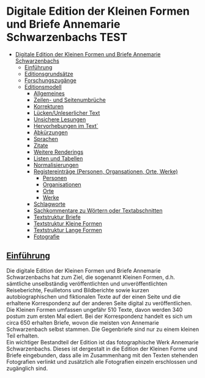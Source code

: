 # Digitale Edition der Kleinen Formen und Briefe Annemarie Schwarzenbachs TEST

- [Digitale Edition der Kleinen Formen und Briefe Annemarie Schwarzenbachs](#digitale-deition-der-kleinen-formen-und-briefe-annemarie-schwarzenbachs)
  - [Einführung](#einfuehrung)
  - [Editionsgrundsätze](#editionsgrundsätze)
  - [Forschungszugänge](#forschungszugänge)
  - [Editionsmodell](#editionsmodell)
    - [Allgemeines](#allgemeines)
    - [Zeilen- und Seitenumbrüche](#zeilen--und-seitenumbrüche)
    - [Korrekturen](#korrekturen)
    - [Lücken/Unleserlicher Text](#lückenunleserlicher-text)
    - [Unsichere Lesungen](#unsichere-lesungen)
    - [Hervorhebungen im Text\`](#hervorhebungen-im-text)
    - [Abkürzungen](#abkürzungen)
    - [Sprachen](#sprachen)
    - [Zitate](#zitate)
    - [Weitere Renderings](#weitere-renderings)
    - [Listen und Tabellen](#listen-und-tabellen)
    - [Normalisierungen](#normalisierungen)
    - [Registereinträge (Personen, Organsationen, Orte, Werke)](#registereinträge-personen-organsationen-orte-werke)
      - [Personen](#personen)
      - [Organisationen](#organisationen)
      - [Orte](#orte)
      - [Werke](#werke)
    - [Schlagworte](#schlagworte)
    - [Sachkommentare zu Wörtern oder Textabschnitten](#sachkommentare-zu-wörtern-oder-textabschnitten)
    - [Textstruktur Briefe](#textstruktur-briefe)
    - [Textstruktur Kleine Formen](#textstruktur-kleine-formen)
    - [Textstruktur Lange Formen](#textstruktur-lange-formen)
    - [Fotografie](#fotografie)

## [Einführung](#einfuehrung)

Die digitale Edition der Kleinen Formen und Briefe Annemarie Schwarzenbachs hat zum Ziel, die sogenannt Kleinen Formen, d.h. sämtliche unselbständig veröffentlichten und unveröffentlichten Reiseberichte, Feuilletons und Bildberichte sowie kurzen autobiographischen und fiktionalen Texte auf der einen Seite und die erhaltene Korrespondenz auf der anderen Seite digital zu veröffentlichen.\
Die Kleinen Formen umfassen ungefähr 510 Texte, davon werden 340 postum zum ersten Mal ediert. Bei der Korrespondenz handelt es sich um circa 650 erhalten Briefe, wovon die meisten von Annemarie Schwarzenbach selbst stammen. Die Gegenbriefe sind nur zu einem kleinen Teil erhalten.\
Ein wichtiger Bestandteil der Edition ist das fotographische Werk Annemarie Schwarzenbachs. Dieses ist dergestalt in die Edition der Kleinen Forme und Briefe eingebunden, dass alle im Zusammenhang mit den Texten stehenden Fotografien verlinkt und zusätzlich alle Fotografien einzeln erschlossen und zugänglich sind.